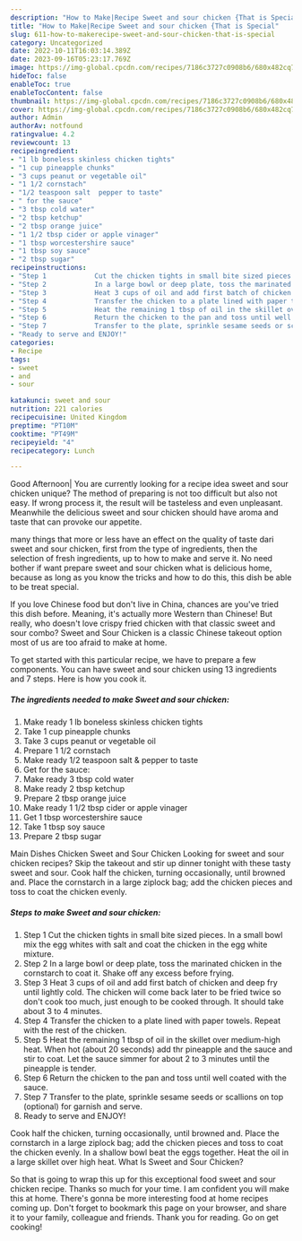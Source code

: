 ```yaml
---
description: "How to Make|Recipe Sweet and sour chicken {That is Special"
title: "How to Make|Recipe Sweet and sour chicken {That is Special"
slug: 611-how-to-makerecipe-sweet-and-sour-chicken-that-is-special
category: Uncategorized
date: 2022-10-11T16:03:14.389Z
date: 2023-09-16T05:23:17.769Z
image: https://img-global.cpcdn.com/recipes/7186c3727c0908b6/680x482cq70/sweet-and-sour-chicken-recipe-main-photo.jpg
hideToc: false
enableToc: true
enableTocContent: false
thumbnail: https://img-global.cpcdn.com/recipes/7186c3727c0908b6/680x482cq70/sweet-and-sour-chicken-recipe-main-photo.jpg
cover: https://img-global.cpcdn.com/recipes/7186c3727c0908b6/680x482cq70/sweet-and-sour-chicken-recipe-main-photo.jpg
author: Admin
authorAv: notfound
ratingvalue: 4.2
reviewcount: 13
recipeingredient:
- "1 lb boneless skinless chicken tights"
- "1 cup pineapple chunks"
- "3 cups peanut or vegetable oil"
- "1 1/2 cornstach"
- "1/2 teaspoon salt  pepper to taste"
- " for the sauce"
- "3 tbsp cold water"
- "2 tbsp ketchup"
- "2 tbsp orange juice"
- "1 1/2 tbsp cider or apple vinager"
- "1 tbsp worcestershire sauce"
- "1 tbsp soy sauce"
- "2 tbsp sugar"
recipeinstructions:
- "Step 1            Cut the chicken tights in small bite sized pieces. In a small bowl mix the egg whites with salt and coat the chicken in the egg white mixture."
- "Step 2            In a large bowl or deep plate, toss the marinated chicken in the cornstarch to coat it. Shake off any excess before frying."
- "Step 3            Heat 3 cups of oil and add first batch of chicken and deep fry until lightly cold. The chicken will come back later to be fried twice so don&#39;t cook too much, just enough to be cooked through. It should take about 3 to 4 minutes."
- "Step 4            Transfer the chicken to a plate lined with paper towels. Repeat with the rest of the chicken."
- "Step 5            Heat the remaining 1 tbsp of oil in the skillet over medium-high heat. When hot (about 20 seconds) add thr pineapple and the sauce and stir to coat. Let the sauce simmer for about 2 to 3 minutes until the pineapple is tender."
- "Step 6            Return the chicken to the pan and toss until well coated with the sauce."
- "Step 7            Transfer to the plate, sprinkle sesame seeds or scallions on top (optional) for garnish and serve."
- "Ready to serve and ENJOY!"
categories:
- Recipe
tags:
- sweet
- and
- sour

katakunci: sweet and sour 
nutrition: 221 calories
recipecuisine: United Kingdom
preptime: "PT10M"
cooktime: "PT49M"
recipeyield: "4"
recipecategory: Lunch

---
```



Good Afternoon| You are currently looking for a recipe idea sweet and sour chicken unique? The method of preparing is not too difficult but also not easy. If wrong process it, the result will be tasteless and even unpleasant. Meanwhile the delicious sweet and sour chicken should have aroma and taste that can provoke our appetite.






many things that more or less have an effect on the quality of taste dari sweet and sour chicken, first from the type of ingredients, then the selection of fresh ingredients, up to how to make and serve it. No need bother if want prepare sweet and sour chicken what is delicious home, because as long as you know the tricks and how to do this, this dish be able to be treat special.


If you love Chinese food but don&#39;t live in China, chances are you&#39;ve tried this dish before. Meaning, it&#39;s actually more Western than Chinese! But really, who doesn&#39;t love crispy fried chicken with that classic sweet and sour combo? Sweet and Sour Chicken is a classic Chinese takeout option most of us are too afraid to make at home.


To get started with this particular recipe, we have to prepare a few components. You can have sweet and sour chicken using 13 ingredients and 7 steps. Here is how you cook it.

<!--inarticleads1-->

##### The ingredients needed to make Sweet and sour chicken:

1. Make ready 1 lb boneless skinless chicken tights
1. Take 1 cup pineapple chunks
1. Take 3 cups peanut or vegetable oil
1. Prepare 1 1/2 cornstach
1. Make ready 1/2 teaspoon salt &amp; pepper to taste
1. Get  for the sauce:
1. Make ready 3 tbsp cold water
1. Make ready 2 tbsp ketchup
1. Prepare 2 tbsp orange juice
1. Make ready 1 1/2 tbsp cider or apple vinager
1. Get 1 tbsp worcestershire sauce
1. Take 1 tbsp soy sauce
1. Prepare 2 tbsp sugar


Main Dishes Chicken Sweet and Sour Chicken Looking for sweet and sour chicken recipes? Skip the takeout and stir up dinner tonight with these tasty sweet and sour. Cook half the chicken, turning occasionally, until browned and. Place the cornstarch in a large ziplock bag; add the chicken pieces and toss to coat the chicken evenly. 

<!--inarticleads2-->

##### Steps to make Sweet and sour chicken:

1. Step 1            Cut the chicken tights in small bite sized pieces. In a small bowl mix the egg whites with salt and coat the chicken in the egg white mixture.
1. Step 2            In a large bowl or deep plate, toss the marinated chicken in the cornstarch to coat it. Shake off any excess before frying.
1. Step 3            Heat 3 cups of oil and add first batch of chicken and deep fry until lightly cold. The chicken will come back later to be fried twice so don&#39;t cook too much, just enough to be cooked through. It should take about 3 to 4 minutes.
1. Step 4            Transfer the chicken to a plate lined with paper towels. Repeat with the rest of the chicken.
1. Step 5            Heat the remaining 1 tbsp of oil in the skillet over medium-high heat. When hot (about 20 seconds) add thr pineapple and the sauce and stir to coat. Let the sauce simmer for about 2 to 3 minutes until the pineapple is tender.
1. Step 6            Return the chicken to the pan and toss until well coated with the sauce.
1. Step 7            Transfer to the plate, sprinkle sesame seeds or scallions on top (optional) for garnish and serve.
1. Ready to serve and ENJOY!

Cook half the chicken, turning occasionally, until browned and. Place the cornstarch in a large ziplock bag; add the chicken pieces and toss to coat the chicken evenly. In a shallow bowl beat the eggs together. Heat the oil in a large skillet over high heat. What Is Sweet and Sour Chicken? 

So that is going to wrap this up for this exceptional food sweet and sour chicken recipe. Thanks so much for your time. I am confident you will make this at home. There's gonna be more interesting food at home recipes coming up. Don't forget to bookmark this page on your browser, and share it to your family, colleague and friends. Thank you for reading. Go on get cooking!
